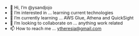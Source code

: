 - 👋 Hi, I’m @ysandjojo
- 👀 I’m interested in ... learning current technologies
- 🌱 I’m currently learning ... AWS Glue, Athena and QuickSight
- 💞️ I’m looking to collaborate on ... anything work related
- 📫 How to reach me ... ytheresia@gmail.com

<!---
ysandjojo/ysandjojo is a ✨ special ✨ repository because its `README.md` (this file) appears on your GitHub profile.
You can click the Preview link to take a look at your changes.
--->
